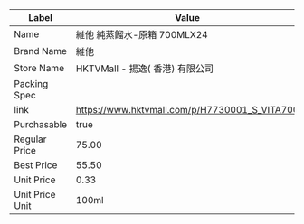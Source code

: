 | Label           | Value                                         |
| --------------- | --------------------------------------------- |
| Name            | 維他 純蒸餾水-原箱 700MLX24                           |
| Brand Name      | 維他                                            |
| Store Name      | HKTVMall - 揚逸( 香港) 有限公司                       |
| Packing Spec    |                                               |
| link            | https://www.hktvmall.com/p/H7730001_S_VITA700 |
| Purchasable     | true                                          |
| Regular Price   | 75.00                                         |
| Best Price      | 55.50                                         |
| Unit Price      | 0.33                                          |
| Unit Price Unit | 100ml                                         |
